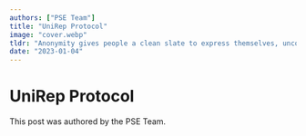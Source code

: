 ```yaml
---
authors: ["PSE Team"]
title: "UniRep Protocol"
image: "cover.webp"
tldr: "Anonymity gives people a clean slate to express themselves, unconnected to an existing identity. Reputation provides context: it reveals an aspect about a person's history in relation to others. UniRep protocol adds reputation to anonymity, allowing people to provide relational context without revealing specifics of their history."
date: "2023-01-04"
---
```


# UniRep Protocol

This post was authored by the PSE Team.

